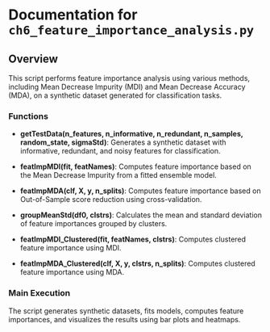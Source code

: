 # Documentation for `ch6_feature_importance_analysis.py`

## Overview

This script performs feature importance analysis using various methods, including Mean Decrease Impurity (MDI) and Mean Decrease Accuracy (MDA), on a synthetic dataset generated for classification tasks.

### Functions

- **getTestData(n_features, n_informative, n_redundant, n_samples, random_state, sigmaStd)**: Generates a synthetic dataset with informative, redundant, and noisy features for classification.

- **featImpMDI(fit, featNames)**: Computes feature importance based on the Mean Decrease Impurity from a fitted ensemble model.

- **featImpMDA(clf, X, y, n_splits)**: Computes feature importance based on Out-of-Sample score reduction using cross-validation.

- **groupMeanStd(df0, clstrs)**: Calculates the mean and standard deviation of feature importances grouped by clusters.

- **featImpMDI_Clustered(fit, featNames, clstrs)**: Computes clustered feature importance using MDI.

- **featImpMDA_Clustered(clf, X, y, clstrs, n_splits)**: Computes clustered feature importance using MDA.

### Main Execution

The script generates synthetic datasets, fits models, computes feature importances, and visualizes the results using bar plots and heatmaps.